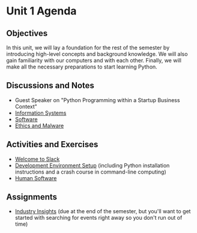 # Unit 1 Agenda

## Objectives

In this unit, we will lay a foundation for the rest of the semester by introducing high-level concepts and background knowledge. We will also gain familiarity with our computers and with each other. Finally, we will make all the necessary preparations to start learning Python.

## Discussions and Notes

  + Guest Speaker on "Python Programming within a Startup Business Context"
  + [Information Systems](/notes/information-systems/notes.md)
  + [Software](/notes/software/notes.md)
  + [Ethics and Malware](/notes/software/ethics.md)

## Activities and Exercises

  + [Welcome to Slack](/exercises/welcome-to-slack/exercise.md)
  + [Development Environment Setup](/exercises/dev-environment-setup/exercise.md) (including Python installation instructions and a crash course in command-line computing)
  + [Human Software](/exercises/human-software/exercise.md)

## Assignments

  + [Industry Insights](/assignments/industry-insights/assignment.md) (due at the end of the semester, but you'll want to get started with searching for events right away so you don't run out of time)
